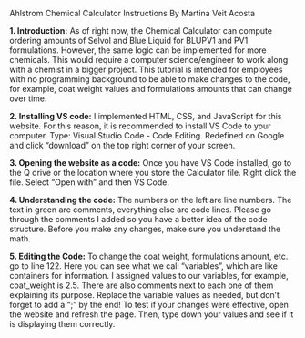 Ahlstrom Chemical Calculator Instructions
By Martina Veit Acosta

<b>1.	Introduction:</b>
As of right now, the Chemical Calculator can compute ordering amounts of Selvol and Blue Liquid for BLUPV1 and PV1 formulations. However, the same logic can be implemented for more chemicals. This would require a computer science/engineer to work along with a chemist in a bigger project. This tutorial is intended for employees with no programming background to be able to make changes to the code, for example, coat weight values and formulations amounts that can change over time. 

<b>2.	Installing VS code:</b>
I implemented HTML, CSS, and JavaScript for this website. For this reason, it is recommended to install VS Code to your computer. Type: Visual Studio Code - Code Editing. Redefined on Google and click “download” on the top right corner of your screen.

<b>3.	Opening the website as a code:</b>
Once you have VS Code installed, go to the Q drive or the location where you store the Calculator file.
Right click the file.
Select “Open with” and then VS Code.

<b>4. Understanding the code:</b>
The numbers on the left are line numbers. The text in green are comments, everything else are code lines. Please go through the comments I added so you have a better idea of the code structure. Before you make any changes, make sure you understand the math.

<b>5.	Editing the Code:</b>
To change the coat weight, formulations amount, etc. go to line 122. 
Here you can see what we call “variables”, which are like containers for information. I assigned values to our variables, for example, coat_weight is 2.5. There are also comments next to each one of them explaining its purpose. Replace the variable values as needed, but don’t forget to add a “;” by the end!
To test if your changes were effective, open the website and refresh the page. Then, type down your values and see if it is displaying them correctly.
